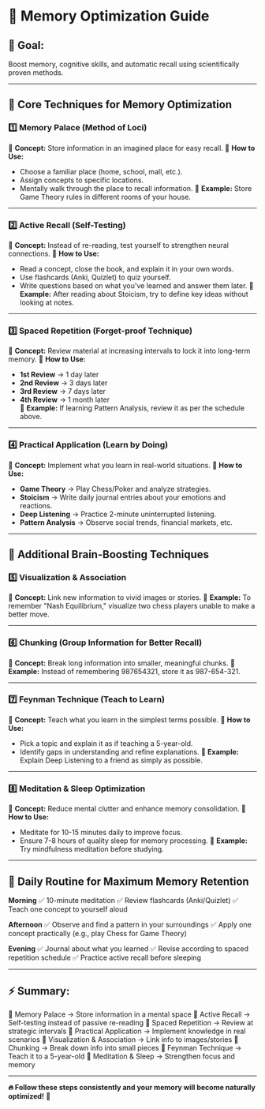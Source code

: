 # 🧠 Memory Optimization Guide

## 🎯 Goal:
Boost memory, cognitive skills, and automatic recall using scientifically proven methods.

---

## **🔹 Core Techniques for Memory Optimization**

### **1️⃣ Memory Palace (Method of Loci)**
🔹 **Concept:** Store information in an imagined place for easy recall.
🔹 **How to Use:**
   - Choose a familiar place (home, school, mall, etc.).
   - Assign concepts to specific locations.
   - Mentally walk through the place to recall information.
🔹 **Example:** Store Game Theory rules in different rooms of your house.

---

### **2️⃣ Active Recall (Self-Testing)**
🔹 **Concept:** Instead of re-reading, test yourself to strengthen neural connections.
🔹 **How to Use:**
   - Read a concept, close the book, and explain it in your own words.
   - Use flashcards (Anki, Quizlet) to quiz yourself.
   - Write questions based on what you've learned and answer them later.
🔹 **Example:** After reading about Stoicism, try to define key ideas without looking at notes.

---

### **3️⃣ Spaced Repetition (Forget-proof Technique)**
🔹 **Concept:** Review material at increasing intervals to lock it into long-term memory.
🔹 **How to Use:**
   - **1st Review** → 1 day later  
   - **2nd Review** → 3 days later  
   - **3rd Review** → 7 days later  
   - **4th Review** → 1 month later  
🔹 **Example:** If learning Pattern Analysis, review it as per the schedule above.

---

### **4️⃣ Practical Application (Learn by Doing)**
🔹 **Concept:** Implement what you learn in real-world situations.
🔹 **How to Use:**
   - **Game Theory** → Play Chess/Poker and analyze strategies.
   - **Stoicism** → Write daily journal entries about your emotions and reactions.
   - **Deep Listening** → Practice 2-minute uninterrupted listening.
   - **Pattern Analysis** → Observe social trends, financial markets, etc.

---

## **🧩 Additional Brain-Boosting Techniques**

### **5️⃣ Visualization & Association**
🔹 **Concept:** Link new information to vivid images or stories.
🔹 **Example:** To remember "Nash Equilibrium," visualize two chess players unable to make a better move.

---

### **6️⃣ Chunking (Group Information for Better Recall)**
🔹 **Concept:** Break long information into smaller, meaningful chunks.
🔹 **Example:** Instead of remembering 987654321, store it as 987-654-321.

---

### **7️⃣ Feynman Technique (Teach to Learn)**
🔹 **Concept:** Teach what you learn in the simplest terms possible.
🔹 **How to Use:**
   - Pick a topic and explain it as if teaching a 5-year-old.
   - Identify gaps in understanding and refine explanations.
🔹 **Example:** Explain Deep Listening to a friend as simply as possible.

---

### **8️⃣ Meditation & Sleep Optimization**
🔹 **Concept:** Reduce mental clutter and enhance memory consolidation.
🔹 **How to Use:**
   - Meditate for 10-15 minutes daily to improve focus.
   - Ensure 7-8 hours of quality sleep for memory processing.
🔹 **Example:** Try mindfulness meditation before studying.

---

## **📅 Daily Routine for Maximum Memory Retention**

**Morning**
✅ 10-minute meditation
✅ Review flashcards (Anki/Quizlet)
✅ Teach one concept to yourself aloud

**Afternoon**
✅ Observe and find a pattern in your surroundings
✅ Apply one concept practically (e.g., play Chess for Game Theory)

**Evening**
✅ Journal about what you learned
✅ Revise according to spaced repetition schedule
✅ Practice active recall before sleeping

---

## **⚡ Summary:**
🔸 Memory Palace → Store information in a mental space
🔸 Active Recall → Self-testing instead of passive re-reading
🔸 Spaced Repetition → Review at strategic intervals
🔸 Practical Application → Implement knowledge in real scenarios
🔸 Visualization & Association → Link info to images/stories
🔸 Chunking → Break down info into small pieces
🔸 Feynman Technique → Teach it to a 5-year-old
🔸 Meditation & Sleep → Strengthen focus and memory

---

**🔥 Follow these steps consistently and your memory will become naturally optimized!** 🚀

